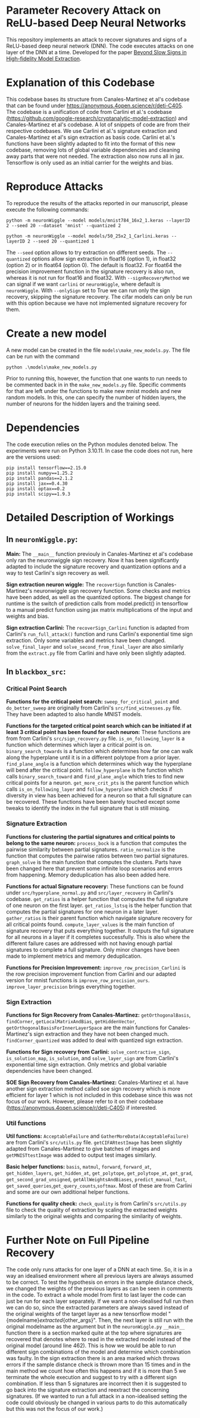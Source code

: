 # Parameter Recovery Attack on ReLU-based Deep Neural Networks

This repository implements an attack to recover signatures and signs of a ReLU-based deep neural network (DNN). The code executes attacks on one layer of the DNN at a time. Developed for the paper [Beyond Slow Signs in High-fidelity Model Extraction](https://arxiv.org/abs/2406.10011).

# Explanation of this Codebase

This codebase bases its structure from Canales-Martinez et al's codebase that can be found under https://anonymous.4open.science/r/deti-C405. The codebase is a unification of code from Carlini et al.'s codebase (https://github.com/google-research/cryptanalytic-model-extraction) and Canales-Martinez et al's codebase. A lot of snippets of code are from their respective codebases. We use Carlini et al.'s signature extraction and Canales-Martinez et al's sign extraction as basis code. Carlini et al.'s functions have been slightly adapted to fit into the format of this new codebase, removing lots of global variable dependencies and cleaning away parts that were not needed. The extraction also now runs all in jax. Tensorflow is only used as an initial carrier for the weights and bias.

# Reproduce Attacks

To reproduce the results of the attacks reported in our manuscript, please execute the following commands: 
```
python -m neuronWiggle --model models/mnist784_16x2_1.keras --layerID 2 --seed 20 --dataset 'mnist' --quantized 2
```
```
python -m neuronWiggle --model models/50_25x2_1_Carlini.keras --layerID 2 --seed 20 --quantized 1
```
The `--seed` option allows to try extraction on different seeds. The `--quantized` options allow sign extraction in float16 (option 1), in float32 (option 2) or in float64 (option 0). The default is float32. For float64 the precision improvement function in the signature recovery is also run, whereas it is not run for float16 and float32. With `--signRecoveryMethod` we can signal if we want `carlini` or `neuronWiggle`, where default is `neuronWiggle`. With `--onlySign` set to True we can run only the sign recovery, skipping the signature recovery. The cifar models can only be run with this option because we have not implemented signature recovery for them.

# Create a new model

A new model can be created in the file `models\make_new_models.py`. The file can be run with the command 
```
python .\models\make_new_models.py
```
Prior to running this, however, the function that one wants to run needs to be commented back in in the `make_new_models.py` file. Specific comments for that are left under the functions to make new mnist models and new random models. In this, one can specify the number of hidden layers, the number of neurons for the hidden layers and the training seed.

# Dependencies

The code execution relies on the Python modules denoted below. The experiments were run on Python 3.10.11. In case the code does not run, here are the versions used:

```
pip install tensorflow==2.15.0
pip install numpy==1.25.2
pip install pandas==2.1.2
pip install jax==0.4.30
pip install optax==0.2
pip install scipy==1.9.3
```

# Detailed Description of Workings

## In `neuronWiggle.py`:

**Main:** The `__main__` function previouly in Canales-Martinez et al's codebase only ran the neuronwiggle sign recovery. Now it has been significantly adapted to include the signature recovery and quantization options and a way to test Carlini's sign recovery as well. 

**Sign extraction neuron wiggle:** The `recoverSign` function is Canales-Martinez's neuronwiggle sign recovery function. Some checks and metrics have been added, as well as the quantized options. The biggest change for runtime is the switch of prediction calls from model.predict() in tensorflow to a manual predict function using jax matrix multiplications of the input and weights and bias.

**Sign extraction Carlini:** The `recoverSign_Carlini` function is adapted from Carlini's `run_full_attack()` function and runs Carlini's exponential time sign extraction. Only some variables and metrics have been changed. `solve_final_layer` and `solve_second_from_final_layer` are also similarly from the `extract.py` file from Carlini and have only been slightly adapted. 

## In `blackbox_src`: 

### Critical Point Search

**Functions for the critical point search:** `sweep_for_critical_point` and `do_better_sweep` are originally from Carlini's `src/find_witnesses.py` file. They have been adapted to also handle MNIST models.

**Functions for the targeted critical point search which can be initiated if at least 3 critical point has been found for each neuron:** These functions are from from Carlini's `src/sign_recovery.py` file. `is_on_following_layer` is a function  which determines which layer a critical point is on. `binary_search_towards` is a function which determines how far one can walk along the hyperplane until it is in a different polytope from a prior layer. `find_plane_angle` is a function which determines which way the hyperplane will bend after the critical point. `follow_hyperplane` is the function which calls `binary_search_toward` and `find_plane_angle` which tries to find new critical points for a neuron. `get_more_crit_pts` is the parent function which calls `is_on_following_layer` and `follow_hyperplane` which checks if diversity in view has been achieved for a neuron so that a full signature can be recovered. These functions have been barely touched except some tweaks to identify the index in the full signature that is still missing.

### Signature Extraction

**Functions for clustering the partial signatures and critical points to belong to the same neuron:** `process_bock` is a function that computes the pairwise similarity between partial signatures. `ratio_normalize` is the function that computes the pairwise ratios between two partial signatures. `graph_solve` is the main function that computes the clusters. Parts have been changed here that prevent some infinite loop scenarios and errors from happening. Memory deduplication has also been added here.

**Functions for actual Signature recovery:** These functions can be found under `src/hyperplane_normal.py` and `src/layer_recovery` in Carlini's codebase. `get_ratios` is a helper function that computes the full signature of one neuron on the first layer. `get_ratios_lstsq` is the helper function that computes the partial signatures for one neuron in a later layer. `gather_ratios` is their parent function which navigate signature recovery for all critical points found. `compute_layer_values` is the main function of signature recovery that puts everything together. It outputs the full signature for all neurons in a layer if it completes successfully. This is also where the different failure cases are addressed with not having enough partial signatures to complete a full signature. Only minor changes have been made to implement metrics and memory deduplication.

**Functions for Precision Improvement:** `improve_row_precision_Carlini` is the row precision improvement function from Carlini and our adapted version for mnist functions is `improve_row_precision_ours`. `improve_layer_precision` brings everything together.

### Sign Extraction

**Functions for Sign Recovery from Canales-Martinez:** `getOrthogonalBasis`, `findCorner`, `getLocalMatrixAndBias`, `getHiddenVector`, `getOrthogonalBasisForInnerLayerSpace` are the main functions for Canales-Martinez's sign extraction and they have not been changed much. `findCorner_quantized` was added to deal with quantized sign extraction.

**Functions for Sign recovery from Carlini:** `solve_contractive_sign`, `is_solution_map`, `is_solution`, and `solve_layer_sign` are from Carlini's exponential time sign extraction. Only metrics and global variable dependencies have been changed.

**SOE Sign Recovery from Canales-Martinez:** Canales-Martinez et al. have another sign extraction method called soe sign recovery which is more efficient for layer 1 which is not included in this codebase since this was not focus of our work. However, please refer to it on their codebase (https://anonymous.4open.science/r/deti-C405) if interested.

### Util functions

**Util functions:** `AcceptableFailure` and `GatherMoreData(AcceptableFailure)` are from Carlini's `src/utils.py` file. `getCIFARtestImage` has been slightly adapted from Canales-Martinez to give batches of images and `getMNISTtestImage` was added to output test images similarly.

**Basic helper functions:** `basis`, `matmul`, `forward`, `forward_at`, `get_hidden_layers`, `get_hidden_at`, `get_polytope`, `get_polytope_at`, `get_grad`, `get_second_grad_unsigned`, `getAllWeightsAndBiases`, `predict_manual_fast`, `get_saved_queries`,`get_query_counts`,`softmax`. Most of these are from Carlini and some are our own additional helper functions.

**Functions for quality check:** `check_quality` is from Carlini's `src/utils.py` file to check the quality of extraction by scaling the extracted weights similarly to the original weights and comparing the similarity of weights.

# Further Note on Full Pipeline Recovery

The code only runs attacks for one layer of a DNN at each time. So, it is in a way an idealised environment where all previous layers are always assumed to be correct. To test the hypothesis on errors in the sample distance check, we changed the weights of the previous layers as can be seen in comments in the code. To extract a whole model from first to last layer the code can just be run for each layer separately. If we want a non-idealised full run then we can do so, since the extracted parameters are always saved instead of the original weights of the target layer as a new tensorflow model "{modelname}_extracted_{other_args}". Then, the next layer is still run with the original modelname as the argument but in the `neuronWiggle.py` `__main__` function there is a section marked quite at the top where signatures are recovered that denotes where to read in the extracted model instead of the original model (around line 462). This is how we would be able to run different sign combinations of the model and determine which combination was faulty. In the sign extraction there is an area marked which throws errors if the sample distance check is thrown more than 15 times and in the main method we count how often this happens and if it is more than 5 we terminate the whole execution and suggest to try with a different sign combination. If less than 5 signatures are incorrect then it is suggested to go back into the signature extraction and reextract the concerning signatures. (If we wanted to run a full attack in a non-idealised setting the code could obviously be changed in various parts to do this automatically but this was not the focus of our work.)